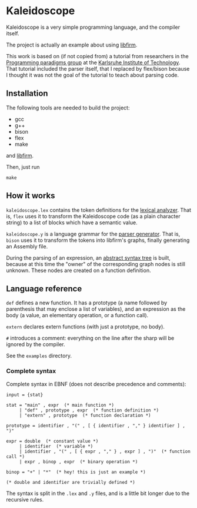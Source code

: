 Kaleidoscope
============

Kaleidoscope is a very simple programming language, and the compiler itself.

The project is actually an example about using [libfirm](http://pp.info.uni-karlsruhe.de/firm/).

This work is based on (if not copied from) a tutorial from researchers in the [Programming paradigms group](http://pp.info.uni-karlsruhe.de/) at the [Karlsruhe Institute of Technology](http://www.kit.edu/). That tutorial included the parser itself, that I replaced by flex/bison because I thought it was not the goal of the tutorial to teach about parsing code.

Installation
------------

The following tools are needed to build the project:

* gcc
* g++
* bison
* flex
* make

and [libfirm](http://pp.info.uni-karlsruhe.de/firm/).

Then, just run

	make

How it works
------------

`kaleidoscope.lex` contains the token definitions for the [lexical analyzer](http://en.wikipedia.org/wiki/Lexical_analyzer). That is, `flex` uses it to transform the Kaleidoscope code (as a plain character string) to a list of blocks which have a semantic value.

`kaleidoscope.y` is a language grammar for the [parser generator](http://en.wikipedia.org/wiki/Parser_generator). That is, `bison` uses it to transform the tokens into libfirm's graphs, finally generating an Assembly file.

During the parsing of an expression, an [abstract syntax tree](http://en.wikipedia.org/wiki/Abstract_syntax_tree) is built, because at this time the "owner" of the corresponding graph nodes is still unknown. These nodes are created on a function definition.

Language reference
------------------

`def` defines a new function. It has a prototype (a name followed by parenthesis that may enclose a list of variables), and an expression as the body (a value, an elementary operation, or a function call).

`extern` declares extern functions (with just a prototype, no body).

`#` introduces a comment: everything on the line after the sharp will be ignored by the compiler.

See the `examples` directory.

### Complete syntax

Complete syntax in EBNF (does not describe precedence and comments):

	input = {stat}
	
	stat = "main" , expr  (* main function *)
	     | "def" , prototype , expr  (* function definition *)
	     | "extern" , prototype  (* function declaration *)
	
	prototype = identifier , "(" , [ { identifier , "," } identifier ] , ")"
	
	expr = double  (* constant value *)
	     | identifier  (* variable *)
	     | identifier , "(" , [ { expr , "," } , expr ] , ")"  (* function call *)
	     | expr , binop , expr  (* binary operation *)

	binop = "+" | "*"  (* hey! this is just an example *)
	
	(* double and identifier are trivially defined *)

The syntax is split in the `.lex` and `.y` files, and is a little bit longer due to the recursive rules.
